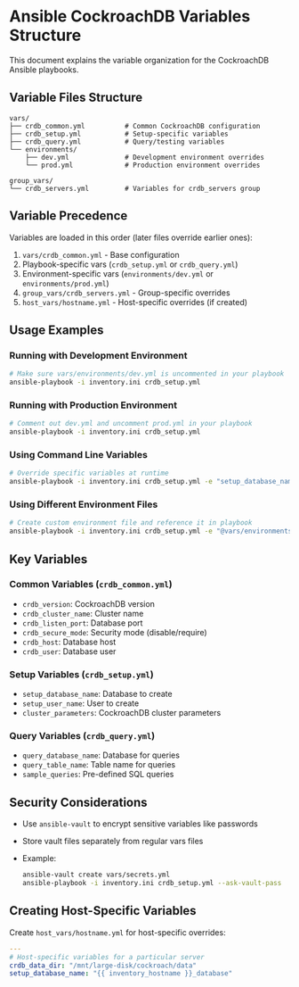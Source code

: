 # Ansible CockroachDB Variables Structure

This document explains the variable organization for the CockroachDB Ansible playbooks.

## Variable Files Structure

```text
vars/
├── crdb_common.yml          # Common CockroachDB configuration
├── crdb_setup.yml           # Setup-specific variables
├── crdb_query.yml           # Query/testing variables
└── environments/
    ├── dev.yml              # Development environment overrides
    └── prod.yml             # Production environment overrides

group_vars/
└── crdb_servers.yml         # Variables for crdb_servers group
```

## Variable Precedence

Variables are loaded in this order (later files override earlier ones):

1. `vars/crdb_common.yml` - Base configuration
2. Playbook-specific vars (`crdb_setup.yml` or `crdb_query.yml`)
3. Environment-specific vars (`environments/dev.yml` or `environments/prod.yml`)
4. `group_vars/crdb_servers.yml` - Group-specific overrides
5. `host_vars/hostname.yml` - Host-specific overrides (if created)

## Usage Examples

### Running with Development Environment

```bash
# Make sure vars/environments/dev.yml is uncommented in your playbook
ansible-playbook -i inventory.ini crdb_setup.yml
```

### Running with Production Environment

```bash
# Comment out dev.yml and uncomment prod.yml in your playbook
ansible-playbook -i inventory.ini crdb_setup.yml
```

### Using Command Line Variables

```bash
# Override specific variables at runtime
ansible-playbook -i inventory.ini crdb_setup.yml -e "setup_database_name=custom_db"
```

### Using Different Environment Files

```bash
# Create custom environment file and reference it in playbook
ansible-playbook -i inventory.ini crdb_setup.yml -e "@vars/environments/staging.yml"
```

## Key Variables

### Common Variables (`crdb_common.yml`)

- `crdb_version`: CockroachDB version
- `crdb_cluster_name`: Cluster name
- `crdb_listen_port`: Database port
- `crdb_secure_mode`: Security mode (disable/require)
- `crdb_host`: Database host
- `crdb_user`: Database user

### Setup Variables (`crdb_setup.yml`)

- `setup_database_name`: Database to create
- `setup_user_name`: User to create
- `cluster_parameters`: CockroachDB cluster parameters

### Query Variables (`crdb_query.yml`)

- `query_database_name`: Database for queries
- `query_table_name`: Table name for queries
- `sample_queries`: Pre-defined SQL queries

## Security Considerations

- Use `ansible-vault` to encrypt sensitive variables like passwords
- Store vault files separately from regular vars files
- Example:

  ```bash
  ansible-vault create vars/secrets.yml
  ansible-playbook -i inventory.ini crdb_setup.yml --ask-vault-pass
  ```

## Creating Host-Specific Variables

Create `host_vars/hostname.yml` for host-specific overrides:

```yaml
---
# Host-specific variables for a particular server
crdb_data_dir: "/mnt/large-disk/cockroach/data"
setup_database_name: "{{ inventory_hostname }}_database"
```
